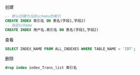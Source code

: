 创建

```sql
-- 默认创建为当前schema的索引
CREATE INDEX 索引名 ON 表名(字段1,字段2)
-- 指定schema
CREATE INDEX 用户名.索引名 ON 表名(字段1,字段2)
```

查看

```sql
SELECT INDEX_NAME FROM ALL_INDEXES WHERE TABLE_NAME = 'IDT';
```

删除

```sql
drop index index_Trans_list 索引名
```

